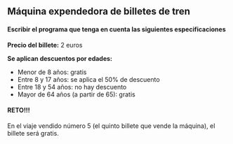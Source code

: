 ## Máquina expendedora de billetes de tren

#### Escribir el programa que tenga en cuenta las siguientes especificaciones

**Precio del billete:** 2 euros

**Se aplican descuentos por edades:**
- Menor de 8 años: gratis
- Entre 8 y 17 años: se aplica el 50% de descuento
- Entre 18 y 54 años: no hay descuento
- Mayor de 64 años (a partir de 65): gratis

#### RETO!!!
En el viaje vendido número 5 (el quinto billete que vende la máquina), el billete será gratis.
